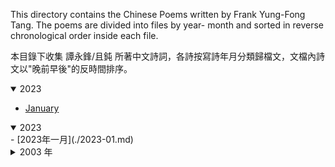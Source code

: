 This directory contains the Chinese Poems written by Frank Yung-Fong Tang. The poems are divided into files by year- month and sorted in reverse chronological order inside each file. 

本目錄下收集 譚永鋒/且鈍 所著中文詩詞，各詩按寫詩年月分類歸檔文，文檔內詩文以"晚前早後"的反時間排序。

<details open>
<summary>2023</summary>

- [January](./2023/01.md)
</details>

<details open>
<summary>2023</summary>
- [2023年一月](./2023-01.md)
</details>

<details>
<summary>2003 年</summary>
- [2003年五月](./2003-05.md)
</details>
